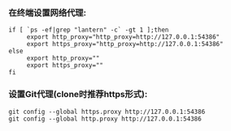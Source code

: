 ### 在终端设置网络代理:
```
if [ `ps -ef|grep "lantern" -c` -gt 1 ];then
     export http_proxy="http_proxy=http://127.0.0.1:54386"
     export https_proxy="http_proxy=http://127.0.0.1:54386"
else
     export http_proxy=""
     export https_proxy=""
fi
```
### 设置Git代理(clone时推荐https形式):
```
git config --global https.proxy http://127.0.0.1:54386
git config --global http.proxy http://127.0.0.1:54386
```

